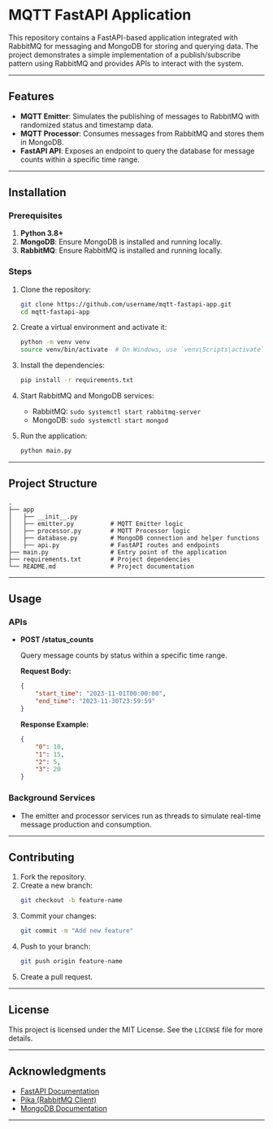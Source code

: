 # MQTT FastAPI Application

This repository contains a FastAPI-based application integrated with RabbitMQ for messaging and MongoDB for storing and querying data. The project demonstrates a simple implementation of a publish/subscribe pattern using RabbitMQ and provides APIs to interact with the system.

---

## Features

- **MQTT Emitter**: Simulates the publishing of messages to RabbitMQ with randomized status and timestamp data.
- **MQTT Processor**: Consumes messages from RabbitMQ and stores them in MongoDB.
- **FastAPI API**: Exposes an endpoint to query the database for message counts within a specific time range.

---

## Installation

### Prerequisites

1. **Python 3.8+**
2. **MongoDB**: Ensure MongoDB is installed and running locally.
3. **RabbitMQ**: Ensure RabbitMQ is installed and running locally.

### Steps

1. Clone the repository:
   ```bash
   git clone https://github.com/username/mqtt-fastapi-app.git
   cd mqtt-fastapi-app
   ```

2. Create a virtual environment and activate it:
   ```bash
   python -m venv venv
   source venv/bin/activate  # On Windows, use `venv\Scripts\activate`
   ```

3. Install the dependencies:
   ```bash
   pip install -r requirements.txt
   ```

4. Start RabbitMQ and MongoDB services:
   - RabbitMQ: `sudo systemctl start rabbitmq-server`
   - MongoDB: `sudo systemctl start mongod`

5. Run the application:
   ```bash
   python main.py
   ```

---

## Project Structure

```
.
├── app
│   ├── __init__.py
│   ├── emitter.py          # MQTT Emitter logic
│   ├── processor.py        # MQTT Processor logic
│   ├── database.py         # MongoDB connection and helper functions
│   ├── api.py              # FastAPI routes and endpoints
├── main.py                 # Entry point of the application
├── requirements.txt        # Project dependencies
└── README.md               # Project documentation
```

---

## Usage

### APIs

- **POST /status_counts**

  Query message counts by status within a specific time range.

  **Request Body:**
  ```json
  {
      "start_time": "2023-11-01T00:00:00",
      "end_time": "2023-11-30T23:59:59"
  }
  ```

  **Response Example:**
  ```json
  {
      "0": 10,
      "1": 15,
      "2": 5,
      "3": 20
  }
  ```

### Background Services

- The emitter and processor services run as threads to simulate real-time message production and consumption.

---

## Contributing

1. Fork the repository.
2. Create a new branch:
   ```bash
   git checkout -b feature-name
   ```
3. Commit your changes:
   ```bash
   git commit -m "Add new feature"
   ```
4. Push to your branch:
   ```bash
   git push origin feature-name
   ```
5. Create a pull request.

---

## License

This project is licensed under the MIT License. See the `LICENSE` file for more details.

---

## Acknowledgments

- [FastAPI Documentation](https://fastapi.tiangolo.com/)
- [Pika (RabbitMQ Client)](https://pika.readthedocs.io/)
- [MongoDB Documentation](https://www.mongodb.com/docs/)

---


